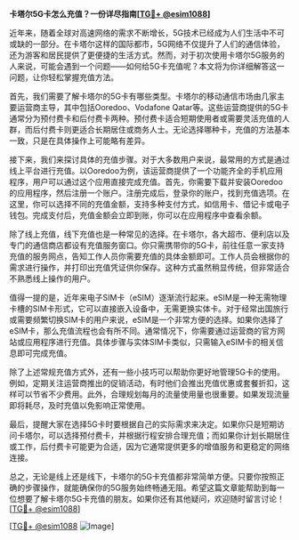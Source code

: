 **卡塔尔5G卡怎么充值？一份详尽指南[[TG💪+ @esim1088](https://t.me/s/esim1088)]**

近年来，随着全球对高速网络的需求不断增长，5G技术已经成为人们生活中不可或缺的一部分。在卡塔尔这样的国际都市，5G网络不仅提升了人们的通信体验，还为游客和居民提供了更便捷的生活方式。然而，对于初次使用卡塔尔5G服务的人来说，可能会遇到一个问题——如何给5G卡充值呢？本文将为你详细解答这一问题，让你轻松掌握充值方法。

首先，我们需要了解卡塔尔的5G卡有哪些类型。卡塔尔的移动通信市场由几家主要运营商主导，其中包括Ooredoo、Vodafone Qatar等。这些运营商提供的5G卡通常分为预付费卡和后付费卡两种。预付费卡适合短期使用者或需要灵活充值的人群，而后付费卡则更适合长期居住或商务人士。无论选择哪种卡，充值的方法基本一致，只是在具体操作上可能略有差异。

接下来，我们来探讨具体的充值步骤。对于大多数用户来说，最常用的方式是通过线上平台进行充值。以Ooredoo为例，该运营商提供了一个功能齐全的手机应用程序，用户可以通过这个应用直接完成充值。首先，你需要下载并安装Ooredoo的应用程序，然后注册一个账户。注册完成后，登录你的账户，找到充值选项。在这里，你可以选择不同的充值金额，支持多种支付方式，如信用卡、借记卡或电子钱包。完成支付后，充值金额会立即到账，你可以在应用程序中查看余额。

除了线上充值，线下充值也是一种常见的选择。在卡塔尔，各大超市、便利店以及专门的通信商店都设有充值服务窗口。你只需携带你的5G卡，前往任意一家支持充值的服务网点，告知工作人员你需要充值的具体金额即可。工作人员会根据你的需求进行操作，并打印出充值凭证供你保存。这种方式虽然稍显传统，但非常适合不熟悉线上操作的用户。

值得一提的是，近年来电子SIM卡（eSIM）逐渐流行起来。eSIM是一种无需物理卡槽的SIM卡形式，它可以直接嵌入设备中，无需更换实体卡。对于经常出国旅行或需要频繁切换SIM卡的用户来说，eSIM是一个非常方便的选择。如果你选择了eSIM卡，那么充值流程也会有所不同。通常情况下，你需要通过运营商的官方网站或应用程序进行充值。具体步骤与实体SIM卡类似，只需输入eSIM卡的相关信息即可完成充值。

除了上述常规充值方式外，还有一些小技巧可以帮助你更好地管理5G卡的使用。例如，定期关注运营商推出的促销活动，有时他们会推出充值优惠或套餐折扣，这样可以节省不少费用。此外，合理规划每月的流量使用量也很重要。如果发现流量即将耗尽，及时充值以免影响正常使用。

最后，提醒大家在选择5G卡时要根据自己的实际需求来决定。如果你只是短期访问卡塔尔，可以选择预付费卡，并根据行程安排合理充值；而如果你计划长期居住或工作，后付费卡可能更为合适，因为它通常提供更多的增值服务和更稳定的网络连接。

总之，无论是线上还是线下，卡塔尔的5G卡充值都非常简单方便。只要你按照正确的步骤操作，就能确保你的5G服务始终畅通无阻。希望这篇文章能帮助到每一位想要了解卡塔尔5G卡充值的朋友。如果你还有其他疑问，欢迎随时留言讨论！[[TG💪+ @esim1088](https://t.me/s/esim1088)]

[[TG💪+ @esim1088](https://t.me/s/esim1088) ![Image](https://i.postimg.cc/4NQfJmqS/Snipaste-2025-05-13-00-14-12.png)]